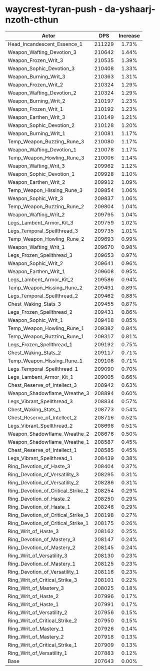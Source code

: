 # waycrest-tyran-push - da-yshaarj-nzoth-cthun
| Actor | DPS | Increase |
|---|:---:|:---:|
|Head_Incandescent_Essence_1|211229|1.73%|
|Weapon_Wafting_Devotion_3|210642|1.44%|
|Weapon_Frozen_Writ_3|210535|1.39%|
|Weapon_Sophic_Devotion_3|210408|1.33%|
|Weapon_Burning_Writ_3|210363|1.31%|
|Weapon_Frozen_Writ_2|210324|1.29%|
|Weapon_Wafting_Devotion_2|210324|1.29%|
|Weapon_Burning_Writ_2|210197|1.23%|
|Weapon_Frozen_Writ_1|210192|1.23%|
|Weapon_Earthen_Writ_3|210149|1.21%|
|Weapon_Sophic_Devotion_2|210128|1.20%|
|Weapon_Burning_Writ_1|210081|1.17%|
|Temp_Weapon_Buzzing_Rune_3|210080|1.17%|
|Weapon_Wafting_Devotion_1|210078|1.17%|
|Temp_Weapon_Howling_Rune_3|210006|1.14%|
|Weapon_Wafting_Writ_3|209962|1.12%|
|Weapon_Sophic_Devotion_1|209928|1.10%|
|Weapon_Earthen_Writ_2|209912|1.09%|
|Temp_Weapon_Hissing_Rune_3|209854|1.06%|
|Weapon_Sophic_Writ_3|209837|1.06%|
|Temp_Weapon_Buzzing_Rune_2|209804|1.04%|
|Weapon_Wafting_Writ_2|209795|1.04%|
|Legs_Lambent_Armor_Kit_3|209759|1.02%|
|Legs_Temporal_Spellthread_3|209735|1.01%|
|Temp_Weapon_Howling_Rune_2|209693|0.99%|
|Weapon_Wafting_Writ_1|209670|0.98%|
|Legs_Frozen_Spellthread_3|209653|0.97%|
|Weapon_Sophic_Writ_2|209641|0.96%|
|Weapon_Earthen_Writ_1|209608|0.95%|
|Legs_Lambent_Armor_Kit_2|209586|0.94%|
|Temp_Weapon_Hissing_Rune_2|209491|0.89%|
|Legs_Temporal_Spellthread_2|209462|0.88%|
|Chest_Waking_Stats_3|209455|0.87%|
|Legs_Frozen_Spellthread_2|209431|0.86%|
|Weapon_Sophic_Writ_1|209418|0.85%|
|Temp_Weapon_Howling_Rune_1|209382|0.84%|
|Temp_Weapon_Buzzing_Rune_1|209317|0.81%|
|Legs_Frozen_Spellthread_1|209192|0.75%|
|Chest_Waking_Stats_2|209117|0.71%|
|Temp_Weapon_Hissing_Rune_1|209108|0.71%|
|Legs_Temporal_Spellthread_1|209090|0.70%|
|Legs_Lambent_Armor_Kit_1|209005|0.66%|
|Chest_Reserve_of_Intellect_3|208942|0.63%|
|Weapon_Shadowflame_Wreathe_3|208894|0.60%|
|Legs_Vibrant_Spellthread_3|208834|0.57%|
|Chest_Waking_Stats_1|208773|0.54%|
|Chest_Reserve_of_Intellect_2|208716|0.52%|
|Legs_Vibrant_Spellthread_2|208698|0.51%|
|Weapon_Shadowflame_Wreathe_2|208676|0.50%|
|Weapon_Shadowflame_Wreathe_1|208587|0.45%|
|Chest_Reserve_of_Intellect_1|208585|0.45%|
|Legs_Vibrant_Spellthread_1|208439|0.38%|
|Ring_Devotion_of_Haste_3|208404|0.37%|
|Ring_Devotion_of_Versatility_3|208295|0.31%|
|Ring_Devotion_of_Versatility_2|208286|0.31%|
|Ring_Devotion_of_Critical_Strike_2|208254|0.29%|
|Ring_Devotion_of_Haste_2|208250|0.29%|
|Ring_Devotion_of_Haste_1|208246|0.29%|
|Ring_Devotion_of_Critical_Strike_3|208198|0.27%|
|Ring_Devotion_of_Critical_Strike_1|208175|0.26%|
|Ring_Writ_of_Haste_3|208162|0.25%|
|Ring_Devotion_of_Mastery_3|208147|0.24%|
|Ring_Devotion_of_Mastery_2|208145|0.24%|
|Ring_Writ_of_Versatility_3|208130|0.23%|
|Ring_Devotion_of_Mastery_1|208125|0.23%|
|Ring_Devotion_of_Versatility_1|208116|0.23%|
|Ring_Writ_of_Critical_Strike_3|208101|0.22%|
|Ring_Writ_of_Mastery_3|208025|0.18%|
|Ring_Writ_of_Haste_2|207996|0.17%|
|Ring_Writ_of_Haste_1|207991|0.17%|
|Ring_Writ_of_Versatility_2|207956|0.15%|
|Ring_Writ_of_Critical_Strike_2|207950|0.15%|
|Ring_Writ_of_Mastery_1|207926|0.14%|
|Ring_Writ_of_Mastery_2|207918|0.13%|
|Ring_Writ_of_Critical_Strike_1|207909|0.13%|
|Ring_Writ_of_Versatility_1|207883|0.12%|
|Base|207643|0.00%|
